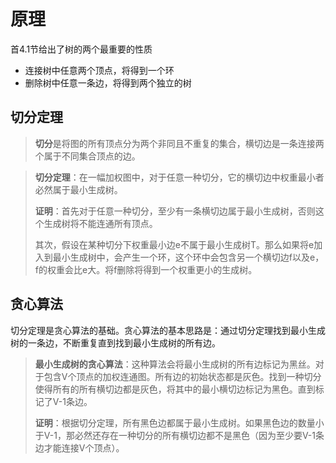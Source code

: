 # 原理

首4.1节给出了树的两个最重要的性质

- 连接树中任意两个顶点，将得到一个环
- 删除树中任意一条边，将得到两个独立的树

## 切分定理

> **切分**是将图的所有顶点分为两个非同且不重复的集合，横切边是一条连接两个属于不同集合顶点的边。

> **切分定理**：在一幅加权图中，对于任意一种切分，它的横切边中权重最小者必然属于最小生成树。
>
> **证明**：首先对于任意一种切分，至少有一条横切边属于最小生成树，否则这个生成树将不能连通所有顶点。
>
> 其次，假设在某种切分下权重最小边e不属于最小生成树T。那么如果将e加入到最小生成树中，会产生一个环，这个环中会包含另一个横切边f以及e，f的权重会比e大。将f删除将得到一个权重更小的生成树。

## 贪心算法

切分定理是贪心算法的基础。贪心算法的基本思路是：通过切分定理找到最小生成树的一条边，不断重复直到找到最小生成树的所有边。

> **最小生成树的贪心算法**：这种算法会将最小生成树的所有边标记为黑丝。对于包含V个顶点的加权连通图。所有边的初始状态都是灰色。找到一种切分使得所有的所有横切边都是灰色，将其中的最小横切边标记为黑色。直到标记了V-1条边。
>
> **证明**：根据切分定理，所有黑色边都属于最小生成树。如果黑色边的数量小于V-1，那必然还存在一种切分的所有横切边都不是黑色（因为至少要V-1条边才能连接V个顶点）。







